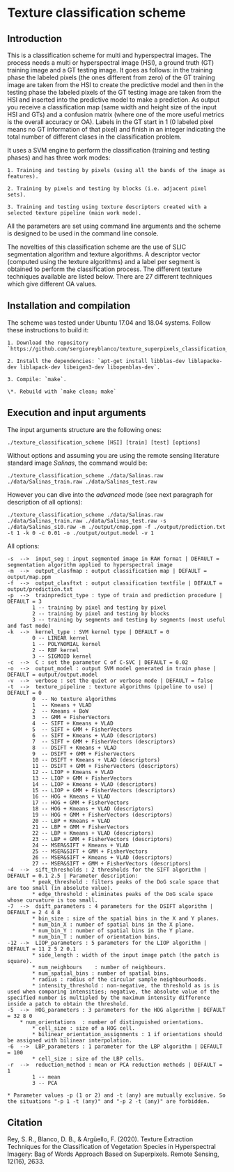 
# Texture classification scheme


## Introduction

This is a classification scheme for multi and hyperspectral images. The process needs a multi or hyperspectral image (HSI), a ground truth (GT) training image and a GT testing image. It goes as follows: in the training phase the labeled pixels (the ones different from zero) of the GT training image are taken from the HSI to create the predictive model and then in the testing phase the labeled pixels of the GT testing image are taken from the HSI and inserted into the predictive model to make a prediction. As output you receive a classification map (same width and height size of the input HSI and GTs) and a confusion matrix (where one of the more useful metrics is the overall accuracy or OA). Labels in the GT start in 1 (0 labeled pixel means no GT information of that pixel) and finish in an integer indicating the total number of different clases in the classification problem.

It uses a SVM engine to perform the classification (training and testing phases) and has three work modes:

	1. Training and testing by pixels (using all the bands of the image as features).

	2. Training by pixels and testing by blocks (i.e. adjacent pixel sets).

	3. Training and testing using texture descriptors created with a selected texture pipeline (main work mode).

All the parameters are set using command line arguments and the scheme is designed to be used in the command line console.

The novelties of this classification scheme are the use of SLIC segmentation algorithm and texture algorithms. A descriptor vector (computed using the texture algorithms) and a label per segment is obtained to perform the classification process. The different texture techniques available are listed below. There are 27 different techniques which give different OA values.


## Installation and compilation

The scheme was tested under Ubuntu 17.04 and 18.04 systems. Follow these instructions to build it:

	1. Download the repository `https://github.com/sergioreyblanco/texture_superpixels_classification_scheme.git`.

	2. Install the dependencies: `apt-get install libblas-dev liblapacke-dev liblapack-dev libeigen3-dev libopenblas-dev`.

	3. Compile: `make`.

	\*. Rebuild with `make clean; make`


## Execution and input arguments

The input arguments structure are the following ones:

	./texture_classification_scheme [HSI] [train] [test] [options]

Without options and assuming you are using the remote sensing literature standard image *Salinas*, the command would be:

	./texture_classification_scheme ./data/Salinas.raw ./data/Salinas_train.raw ./data/Salinas_test.raw

However you can dive into the *advanced* mode (see next paragraph for description of all options):

	./texture_classification_scheme ./data/Salinas.raw ./data/Salinas_train.raw ./data/Salinas_test.raw -s ./data/Salinas_s10.raw -m ./output/cmap.ppm -f ./output/prediction.txt -t 1 -k 0 -c 0.01 -o ./output/output.model -v 1

All options:

	-s  -->  input_seg : input segmented image in RAW format | DEFAULT = segmentation algorithm applied to hyperspectral image
	-m  -->  output_clasfmap : output classification map | DEFAULT = output/map.ppm
	-f  -->  output_clasftxt : output classification textfile | DEFAULT = output/prediction.txt
	-p  -->  trainpredict_type : type of train and prediction procedure | DEFAULT = 3
			1 -- training by pixel and testing by pixel
			2 -- training by pixel and testing by blocks
			3 -- training by segments and testing by segments (most useful and fast mode)
	-k  -->  kernel_type : SVM kernel type | DEFAULT = 0
			0 -- LINEAR kernel
			1 -- POLYNOMIAL kernel
			2 -- RBF kernel
			3 -- SIGMOID kernel
	-c  -->  C : set the parameter C of C-SVC | DEFAULT = 0.02
	-o  -->  output_model : output SVM model generated in train phase | DEFAULT = output/output.model
	-v  -->  verbose : set the quiet or verbose mode | DEFAULT = false
	-t  -->  texture_pipeline : texture algorithms (pipeline to use) | DEFAULT = 0
			0  -- No texture algorithms
			1  -- Kmeans + VLAD
			2  -- Kmeans + BoW
			3  -- GMM + FisherVectors
			4  -- SIFT + Kmeans + VLAD
			5  -- SIFT + GMM + FisherVectors
			6  -- SIFT + Kmeans + VLAD (descriptors)
			7  -- SIFT + GMM + FisherVectors (descriptors)
			8  -- DSIFT + Kmeans + VLAD
			9  -- DSIFT + GMM + FisherVectors
			10 -- DSIFT + Kmeans + VLAD (descriptors)
			11 -- DSIFT + GMM + FisherVectors (descriptors)
			12 -- LIOP + Kmeans + VLAD
			13 -- LIOP + GMM + FisherVectors
			14 -- LIOP + Kmeans + VLAD (descriptors)
			15 -- LIOP + GMM + FisherVectors (descriptors)
			16 -- HOG + Kmeans + VLAD
			17 -- HOG + GMM + FisherVectors
			18 -- HOG + Kmeans + VLAD (descriptors)
			19 -- HOG + GMM + FisherVectors (descriptors)
			20 -- LBP + Kmeans + VLAD
			21 -- LBP + GMM + FisherVectors
			22 -- LBP + Kmeans + VLAD (descriptors)
			23 -- LBP + GMM + FisherVectors (descriptors)
			24 -- MSER&SIFT + Kmeans + VLAD
			25 -- MSER&SIFT + GMM + FisherVectors
			26 -- MSER&SIFT + Kmeans + VLAD (descriptors)
			27 -- MSER&SIFT + GMM + FisherVectors (descriptors)
	-4  -->  sift_thresholds : 2 thresholds for the SIFT algorithm | DEFAULT = 0.1 2.5 | Parameter description:
			* peak_threshold : filters peaks of the DoG scale space that are too small (in absolute value).
			* edge_threshold : eliminates peaks of the DoG scale space whose curvature is too small.
	-7  -->  dsift_parameters : 4 parameters for the DSIFT algorithm | DEFAULT = 2 4 4 8
			* bin_size : size of the spatial bins in the X and Y planes.
			* num_bin_X : number of spatial bins in the X plane.
			* num_bin_Y : number of spatial bins in the Y plane.
			* num_bin_T : number of orientation bins.
	-12 -->  LIOP_parameters : 5 parameters for the LIOP algorithm | DEFAULT = 11 2 5 2 0.1
			* side_length : width of the input image patch (the patch is square).
			* num_neighbours	: number of neighbours.
			* num_spatial_bins : number of spatial bins.
			* radius : radius of the circular sample neighbourhoods.
			* intensity_threshold : non-negative, the threshold as is is used when comparing intensities; negative, the absolute value of the specified number is multipled by the maximum intensity difference inside a patch to obtain the threshold.
	-5  -->  HOG_parameters : 3 parameters for the HOG algorithm | DEFAULT = 32 8 0
	    * num_orientations	: number of distinguished orientations.
			* cell_size : size of a HOG cell.
			* bilinear_orientation_assignments : 1 if orientations should be assigned with bilinear interpolation.
	-6  -->  LBP_parameters : 1 parameter for the LBP algorithm | DEFAULT = 100
			* cell_size : size of the LBP cells.
	-r  -->  reduction_method : mean or PCA reduction methods | DEFAULT = 1
			1 -- mean
			3 -- PCA

	* Parameter values -p (1 or 2) and -t (any) are mutually exclusive. So the situations "-p 1 -t (any)" and "-p 2 -t (any)" are forbidden.



## Citation

Rey, S. R., Blanco, D. B., & Argüello, F. (2020). Texture Extraction Techniques for the Classification of Vegetation Species in Hyperspectral Imagery: Bag of Words Approach Based on Superpixels. Remote Sensing, 12(16), 2633.
